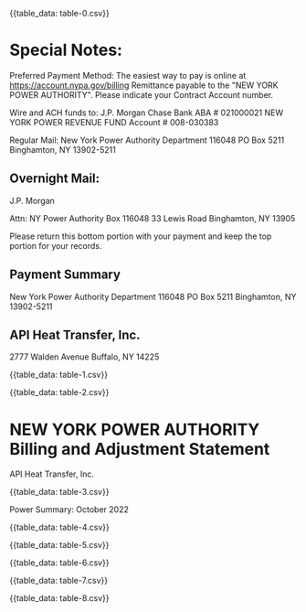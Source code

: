 {{table_data: table-0.csv}}

# Special Notes: 

Preferred Payment Method: The easiest way to pay is online at https://account.nypa.gov/billing Remittance payable to the "NEW YORK POWER AUTHORITY". Please indicate your Contract Account number.

Wire and ACH funds to:
J.P. Morgan Chase Bank ABA \# 021000021 NEW YORK POWER REVENUE FUND Account \# 008-030383

Regular Mail:
New York Power Authority
Department 116048
PO Box 5211
Binghamton, NY 13902-5211

## Overnight Mail:

J.P. Morgan

Attn: NY Power Authority Box 116048
33 Lewis Road
Binghamton, NY 13905

Please return this bottom portion with your payment and keep the top portion for your records.

## Payment Summary

New York Power Authority
Department 116048
PO Box 5211
Binghamton, NY 13902-5211

## API Heat Transfer, Inc.

2777 Walden Avenue
Buffalo, NY 14225

{{table_data: table-1.csv}}

{{table_data: table-2.csv}}

# NEW YORK POWER AUTHORITY <br> Billing and Adjustment Statement 

API Heat Transfer, Inc.

{{table_data: table-3.csv}}

Power Summary: October 2022

{{table_data: table-4.csv}}

{{table_data: table-5.csv}}


{{table_data: table-6.csv}}

{{table_data: table-7.csv}}

{{table_data: table-8.csv}}
